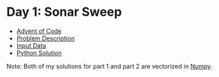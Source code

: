 # Day 1: Sonar Sweep

- [Advent of Code](https://adventofcode.com/2021/day/1)
- [Problem Description](https://github.com/nicovandenhooff/advent-of-code-2021/blob/main/problems/day-1-sonar-sweep/inf.txt)
- [Input Data](https://github.com/nicovandenhooff/advent-of-code-2021/blob/main/problems/day-1-sonar-sweep/input.txt)
- [Python Solution](https://github.com/nicovandenhooff/advent-of-code-2021/blob/main/problems/day-1-sonar-sweep/solution.py)

Note: Both of my solutions for part 1 and part 2 are vectorized in [Numpy](https://numpy.org/devdocs/user/whatisnumpy.html).